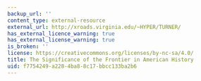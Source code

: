 ```yaml
---
backup_url: ''
content_type: external-resource
external_url: http://xroads.virginia.edu/~HYPER/TURNER/
has_external_licence_warning: true
has_external_license_warning: true
is_broken: ''
license: https://creativecommons.org/licenses/by-nc-sa/4.0/
title: The Significance of the Frontier in American History
uid: f7754249-a228-4ba8-8c17-bbcc133ba2b6
---
```

